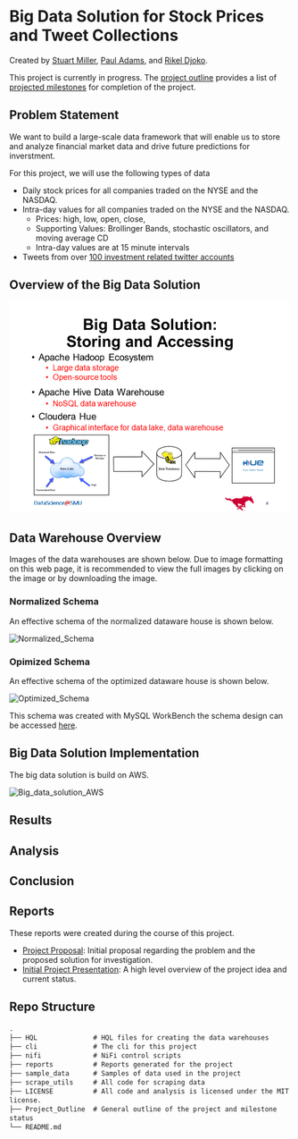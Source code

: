 # Big Data Solution for Stock Prices and Tweet Collections

Created by [Stuart Miller](https://github.com/sjmiller8182), [Paul Adams](https://github.com/PaulAdams4361), and [Rikel Djoko](https://github.com/leriky).

This project is currently in progress.
The [project outline](https://github.com/sjmiller8182/DBMS_Proj/blob/master/Project_Outline.md) provides a list of [projected milestones](https://github.com/sjmiller8182/DBMS_Proj/blob/master/Project_Outline.md#milestones-and-status) for completion of the project.

## Problem Statement

We want to build a large-scale data framework that will enable us to store and analyze financial market data and drive future predictions for inverstment.

For this project, we will use the following types of data

* Daily stock prices for all companies traded on the NYSE and the NASDAQ.
* Intra-day values for all companies traded on the NYSE and the NASDAQ.
  * Prices: high, low, open, close,
  * Supporting Values: Brollinger Bands, stochastic oscillators, and moving average CD
  * Intra-day values are at 15 minute intervals
* Tweets from over [100 investment related twitter accounts](https://github.com/sjmiller8182/DBMS_Proj/blob/master/scrape_utils/python/twitter_handles.txt)

## Overview of the Big Data Solution

![Overview of Solution](https://github.com/sjmiller8182/DBMS_Proj/blob/master/reports/support/images/Overview_of_Solution.png)

## Data Warehouse Overview

Images of the data warehouses are shown below.
Due to image formatting on this web page, it is recommended to view the full images by clicking on the image or by downloading the image.

### Normalized Schema

An effective schema of the normalized dataware house is shown below. 

![Normalized_Schema](https://github.com/sjmiller8182/DBMS_Proj/blob/master/reports/support/images/Warehouse_Schema_Normalized.png)

### Opimized Schema

An effective schema of the optimized dataware house is shown below. 

![Optimized_Schema](https://github.com/sjmiller8182/DBMS_Proj/blob/master/reports/support/images/Warehouse_Schema_Optimized.png)

This schema was created with MySQL WorkBench the schema design can be accessed [here](https://github.com/sjmiller8182/DBMS_Proj/tree/master/reports/support/schemas).

## Big Data Solution Implementation

The big data solution is build on AWS.

![Big_data_solution_AWS](https://github.com/sjmiller8182/DBMS_Proj/blob/master/reports/support/images/Big_Data_Solution_AWS.png)

## Results

## Analysis

## Conclusion

## Reports

These reports were created during the course of this project.

* [Project Proposal](https://github.com/sjmiller8182/DBMS_Proj/blob/master/reports/Proposal.pdf): Initial proposal regarding the problem and the proposed solution for investigation.
* [Initial Project Presentation](https://github.com/sjmiller8182/DBMS_Proj/blob/master/reports/Initial_Presentation.pdf): A high level overview of the project idea and current status.

## Repo Structure
    .
    ├── HQL              # HQL files for creating the data warehouses
    ├── cli              # The cli for this project
    ├── nifi             # NiFi control scripts
    ├── reports          # Reports generated for the project
    ├── sample_data      # Samples of data used in the project
    ├── scrape_utils     # All code for scraping data
    ├── LICENSE          # All code and analysis is licensed under the MIT license.
    ├── Project_Outline  # General outline of the project and milestone status
    └── README.md
